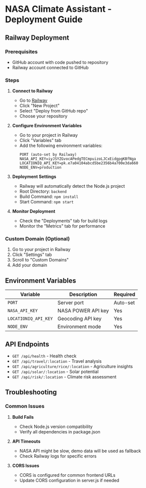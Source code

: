 # NASA Climate Assistant - Deployment Guide

## Railway Deployment

### Prerequisites
- GitHub account with code pushed to repository
- Railway account connected to GitHub

### Steps

1. **Connect to Railway**
   - Go to [Railway](https://railway.app)
   - Click "New Project"
   - Select "Deploy from GitHub repo"
   - Choose your repository

2. **Configure Environment Variables**
   - Go to your project in Railway
   - Click "Variables" tab
   - Add the following environment variables:
     ```
     PORT (auto-set by Railway)
     NASA_API_KEY=iyJSYZGvocAPedgTECmpuizoLJCxEidgpgKBfNga
     LOCATIONIQ_API_KEY=pk.e7a04104abcd5be2356b4a700e3da660
     NODE_ENV=production
     ```

3. **Deployment Settings**
   - Railway will automatically detect the Node.js project
   - Root Directory: `backend`
   - Build Command: `npm install`
   - Start Command: `npm start`

4. **Monitor Deployment**
   - Check the "Deployments" tab for build logs
   - Monitor the "Metrics" tab for performance

### Custom Domain (Optional)
1. Go to your project in Railway
2. Click "Settings" tab
3. Scroll to "Custom Domains"
4. Add your domain

## Environment Variables

| Variable | Description | Required |
|----------|-------------|----------|
| `PORT` | Server port | Auto-set |
| `NASA_API_KEY` | NASA POWER API key | Yes |
| `LOCATIONIQ_API_KEY` | Geocoding API key | Yes |
| `NODE_ENV` | Environment mode | Yes |

## API Endpoints

- `GET /api/health` - Health check
- `GET /api/travel/:location` - Travel analysis
- `GET /api/agriculture/rice/:location` - Agriculture insights
- `GET /api/solar/:location` - Solar potential
- `GET /api/risk/:location` - Climate risk assessment

## Troubleshooting

### Common Issues

1. **Build Fails**
   - Check Node.js version compatibility
   - Verify all dependencies in package.json

2. **API Timeouts**
   - NASA API might be slow, demo data will be used as fallback
   - Check Railway logs for specific errors

3. **CORS Issues**
   - CORS is configured for common frontend URLs
   - Update CORS configuration in server.js if needed